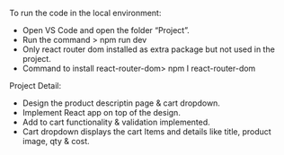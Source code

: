 To run the code in the local environment:
-	Open VS Code and open the folder “Project”. 
-	Run the command > npm run dev
-	Only react router dom installed as extra package but not used in the project.
-	Command to install react-router-dom> npm I react-router-dom

Project Detail:
- Design the product descriptin page & cart dropdown.
- Implement React app on top of the design.
- Add to cart functionality & validation implemented.
- Cart dropdown displays the cart Items and details like title, product image, qty & cost.
  
